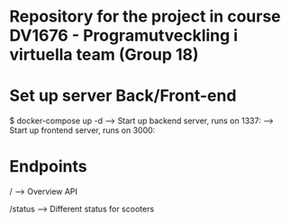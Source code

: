 # Repository for the project in course DV1676 - Programutveckling i virtuella team (Group 18)

# Set up server Back/Front-end
$ docker-compose up -d
--> Start up backend server, runs on 1337:
--> Start up frontend server, runs on 3000:

# Endpoints
/ --> Overview API

/status --> Different status for scooters
